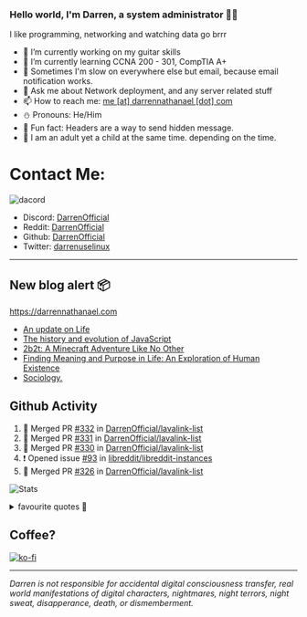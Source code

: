 ### Hello world, I'm Darren, a system administrator 👨‍💻
I like programming, networking and watching data go brrr


- 🔭 I’m currently working on my guitar skills
- 🌴 I’m currently learning CCNA 200 - 301, CompTIA A+ 
- 🚀 Sometimes I'm slow on everywhere else but email, because email notification works.
- 💬 Ask me about Network deployment, and any server related stuff 
- 📫 How to reach me: [me [at] darrennathanael [dot] com](mailto:me@darrennathanael.com) 
- ⛄️ Pronouns: He/Him
- 🍪 Fun fact: Headers are a way to send hidden message.
- 🍻 I am an adult yet a child at the same time. depending on the time.

# Contact Me:

![dacord](https://discord.c99.nl/widget/theme-4/508296903960821771.png)

- Discord: [DarrenOfficial](https://discord.darrennathanael.com)
- Reddit: [DarrenOfficial](https://reddit.com/u/DarrenOfficiallol)
- Github: [DarrenOfficial](https://github.com/DarrenOfficial)
- Twitter: [darrenuselinux](https://twitter.com/darrenuselinux)


---
## New blog alert 📦
https://darrennathanael.com
<!-- BLOG-POST-LIST:START -->
- [An update on Life](https://blog.darrennathanael.com/posts/an-update-on-life/)
- [The history and evolution of JavaScript](https://blog.darrennathanael.com/posts/origin-of-javascript/)
- [2b2t: A Minecraft Adventure Like No Other](https://blog.darrennathanael.com/posts/2b2t-a-minecraft-adventure-like-no-other/)
- [Finding Meaning and Purpose in Life: An Exploration of Human Existence](https://blog.darrennathanael.com/posts/finding-meaning-and-purpose-in-life/)
- [Sociology.](https://blog.darrennathanael.com/posts/sociology/)
<!-- BLOG-POST-LIST:END -->

## Github Activity
<!--START_SECTION:activity-->
1. 🎉 Merged PR [#332](https://github.com/DarrenOfficial/lavalink-list/pull/332) in [DarrenOfficial/lavalink-list](https://github.com/DarrenOfficial/lavalink-list)
2. 🎉 Merged PR [#331](https://github.com/DarrenOfficial/lavalink-list/pull/331) in [DarrenOfficial/lavalink-list](https://github.com/DarrenOfficial/lavalink-list)
3. 🎉 Merged PR [#330](https://github.com/DarrenOfficial/lavalink-list/pull/330) in [DarrenOfficial/lavalink-list](https://github.com/DarrenOfficial/lavalink-list)
4. ❗ Opened issue [#93](https://github.com/libreddit/libreddit-instances/issues/93) in [libreddit/libreddit-instances](https://github.com/libreddit/libreddit-instances)
5. 🎉 Merged PR [#326](https://github.com/DarrenOfficial/lavalink-list/pull/326) in [DarrenOfficial/lavalink-list](https://github.com/DarrenOfficial/lavalink-list)
<!--END_SECTION:activity-->


![Stats](https://github-readme-stats.vercel.app/api?username=DarrenOfficial&layout=compact&hide_border=true&hide_title=true&count_private=true&include_all_commits=true&show_icons=true&bg_color=00000000&text_color=c3c6ce&icon_color=4e64f7)


<details>
<summary>favourite quotes 🍻</summary>
<br>
<i>"Always trust what others say or write without ever questioning them. Especially their code."</i> -Albert Einstein
<br><br>
  <i>"If she this easy, then she prolly got a diseasy"</i> -Dr Martin Luther King
  <br><br>
  <i>"If a woman is giving you what you want, it is deception."</i> -Sun Tzu, Art of War
</details>


## Coffee?

[![ko-fi](https://ko-fi.com/img/githubbutton_sm.svg)](https://ko-fi.com/R6R1311CB)

---

_Darren is not responsible for accidental digital consciousness transfer, real world manifestations of digital characters, nightmares, night terrors, night sweat, disapperance, death, or dismemberment._
